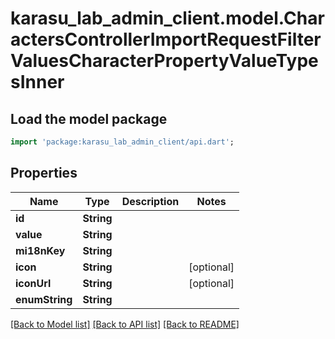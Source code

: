 # karasu_lab_admin_client.model.CharactersControllerImportRequestFilterValuesCharacterPropertyValueTypesInner

## Load the model package
```dart
import 'package:karasu_lab_admin_client/api.dart';
```

## Properties
Name | Type | Description | Notes
------------ | ------------- | ------------- | -------------
**id** | **String** |  | 
**value** | **String** |  | 
**mi18nKey** | **String** |  | 
**icon** | **String** |  | [optional] 
**iconUrl** | **String** |  | [optional] 
**enumString** | **String** |  | 

[[Back to Model list]](../README.md#documentation-for-models) [[Back to API list]](../README.md#documentation-for-api-endpoints) [[Back to README]](../README.md)


